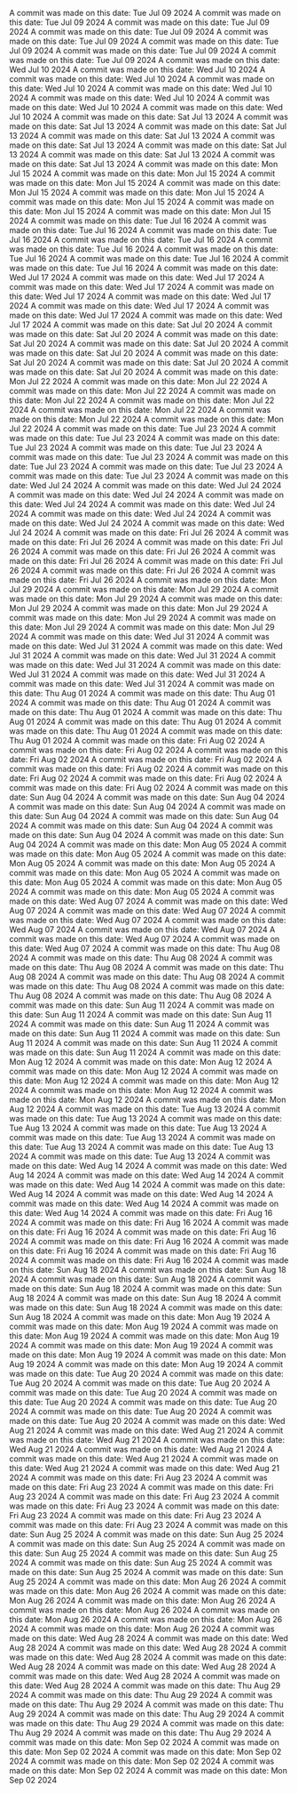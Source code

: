 A commit was made on this date: Tue Jul 09 2024
A commit was made on this date: Tue Jul 09 2024
A commit was made on this date: Tue Jul 09 2024
A commit was made on this date: Tue Jul 09 2024
A commit was made on this date: Tue Jul 09 2024
A commit was made on this date: Tue Jul 09 2024
A commit was made on this date: Tue Jul 09 2024
A commit was made on this date: Tue Jul 09 2024
A commit was made on this date: Wed Jul 10 2024
A commit was made on this date: Wed Jul 10 2024
A commit was made on this date: Wed Jul 10 2024
A commit was made on this date: Wed Jul 10 2024
A commit was made on this date: Wed Jul 10 2024
A commit was made on this date: Wed Jul 10 2024
A commit was made on this date: Wed Jul 10 2024
A commit was made on this date: Wed Jul 10 2024
A commit was made on this date: Sat Jul 13 2024
A commit was made on this date: Sat Jul 13 2024
A commit was made on this date: Sat Jul 13 2024
A commit was made on this date: Sat Jul 13 2024
A commit was made on this date: Sat Jul 13 2024
A commit was made on this date: Sat Jul 13 2024
A commit was made on this date: Sat Jul 13 2024
A commit was made on this date: Sat Jul 13 2024
A commit was made on this date: Mon Jul 15 2024
A commit was made on this date: Mon Jul 15 2024
A commit was made on this date: Mon Jul 15 2024
A commit was made on this date: Mon Jul 15 2024
A commit was made on this date: Mon Jul 15 2024
A commit was made on this date: Mon Jul 15 2024
A commit was made on this date: Mon Jul 15 2024
A commit was made on this date: Mon Jul 15 2024
A commit was made on this date: Tue Jul 16 2024
A commit was made on this date: Tue Jul 16 2024
A commit was made on this date: Tue Jul 16 2024
A commit was made on this date: Tue Jul 16 2024
A commit was made on this date: Tue Jul 16 2024
A commit was made on this date: Tue Jul 16 2024
A commit was made on this date: Tue Jul 16 2024
A commit was made on this date: Tue Jul 16 2024
A commit was made on this date: Wed Jul 17 2024
A commit was made on this date: Wed Jul 17 2024
A commit was made on this date: Wed Jul 17 2024
A commit was made on this date: Wed Jul 17 2024
A commit was made on this date: Wed Jul 17 2024
A commit was made on this date: Wed Jul 17 2024
A commit was made on this date: Wed Jul 17 2024
A commit was made on this date: Wed Jul 17 2024
A commit was made on this date: Sat Jul 20 2024
A commit was made on this date: Sat Jul 20 2024
A commit was made on this date: Sat Jul 20 2024
A commit was made on this date: Sat Jul 20 2024
A commit was made on this date: Sat Jul 20 2024
A commit was made on this date: Sat Jul 20 2024
A commit was made on this date: Sat Jul 20 2024
A commit was made on this date: Sat Jul 20 2024
A commit was made on this date: Mon Jul 22 2024
A commit was made on this date: Mon Jul 22 2024
A commit was made on this date: Mon Jul 22 2024
A commit was made on this date: Mon Jul 22 2024
A commit was made on this date: Mon Jul 22 2024
A commit was made on this date: Mon Jul 22 2024
A commit was made on this date: Mon Jul 22 2024
A commit was made on this date: Mon Jul 22 2024
A commit was made on this date: Tue Jul 23 2024
A commit was made on this date: Tue Jul 23 2024
A commit was made on this date: Tue Jul 23 2024
A commit was made on this date: Tue Jul 23 2024
A commit was made on this date: Tue Jul 23 2024
A commit was made on this date: Tue Jul 23 2024
A commit was made on this date: Tue Jul 23 2024
A commit was made on this date: Tue Jul 23 2024
A commit was made on this date: Wed Jul 24 2024
A commit was made on this date: Wed Jul 24 2024
A commit was made on this date: Wed Jul 24 2024
A commit was made on this date: Wed Jul 24 2024
A commit was made on this date: Wed Jul 24 2024
A commit was made on this date: Wed Jul 24 2024
A commit was made on this date: Wed Jul 24 2024
A commit was made on this date: Wed Jul 24 2024
A commit was made on this date: Fri Jul 26 2024
A commit was made on this date: Fri Jul 26 2024
A commit was made on this date: Fri Jul 26 2024
A commit was made on this date: Fri Jul 26 2024
A commit was made on this date: Fri Jul 26 2024
A commit was made on this date: Fri Jul 26 2024
A commit was made on this date: Fri Jul 26 2024
A commit was made on this date: Fri Jul 26 2024
A commit was made on this date: Mon Jul 29 2024
A commit was made on this date: Mon Jul 29 2024
A commit was made on this date: Mon Jul 29 2024
A commit was made on this date: Mon Jul 29 2024
A commit was made on this date: Mon Jul 29 2024
A commit was made on this date: Mon Jul 29 2024
A commit was made on this date: Mon Jul 29 2024
A commit was made on this date: Mon Jul 29 2024
A commit was made on this date: Wed Jul 31 2024
A commit was made on this date: Wed Jul 31 2024
A commit was made on this date: Wed Jul 31 2024
A commit was made on this date: Wed Jul 31 2024
A commit was made on this date: Wed Jul 31 2024
A commit was made on this date: Wed Jul 31 2024
A commit was made on this date: Wed Jul 31 2024
A commit was made on this date: Wed Jul 31 2024
A commit was made on this date: Thu Aug 01 2024
A commit was made on this date: Thu Aug 01 2024
A commit was made on this date: Thu Aug 01 2024
A commit was made on this date: Thu Aug 01 2024
A commit was made on this date: Thu Aug 01 2024
A commit was made on this date: Thu Aug 01 2024
A commit was made on this date: Thu Aug 01 2024
A commit was made on this date: Thu Aug 01 2024
A commit was made on this date: Fri Aug 02 2024
A commit was made on this date: Fri Aug 02 2024
A commit was made on this date: Fri Aug 02 2024
A commit was made on this date: Fri Aug 02 2024
A commit was made on this date: Fri Aug 02 2024
A commit was made on this date: Fri Aug 02 2024
A commit was made on this date: Fri Aug 02 2024
A commit was made on this date: Fri Aug 02 2024
A commit was made on this date: Sun Aug 04 2024
A commit was made on this date: Sun Aug 04 2024
A commit was made on this date: Sun Aug 04 2024
A commit was made on this date: Sun Aug 04 2024
A commit was made on this date: Sun Aug 04 2024
A commit was made on this date: Sun Aug 04 2024
A commit was made on this date: Sun Aug 04 2024
A commit was made on this date: Sun Aug 04 2024
A commit was made on this date: Mon Aug 05 2024
A commit was made on this date: Mon Aug 05 2024
A commit was made on this date: Mon Aug 05 2024
A commit was made on this date: Mon Aug 05 2024
A commit was made on this date: Mon Aug 05 2024
A commit was made on this date: Mon Aug 05 2024
A commit was made on this date: Mon Aug 05 2024
A commit was made on this date: Mon Aug 05 2024
A commit was made on this date: Wed Aug 07 2024
A commit was made on this date: Wed Aug 07 2024
A commit was made on this date: Wed Aug 07 2024
A commit was made on this date: Wed Aug 07 2024
A commit was made on this date: Wed Aug 07 2024
A commit was made on this date: Wed Aug 07 2024
A commit was made on this date: Wed Aug 07 2024
A commit was made on this date: Wed Aug 07 2024
A commit was made on this date: Thu Aug 08 2024
A commit was made on this date: Thu Aug 08 2024
A commit was made on this date: Thu Aug 08 2024
A commit was made on this date: Thu Aug 08 2024
A commit was made on this date: Thu Aug 08 2024
A commit was made on this date: Thu Aug 08 2024
A commit was made on this date: Thu Aug 08 2024
A commit was made on this date: Thu Aug 08 2024
A commit was made on this date: Sun Aug 11 2024
A commit was made on this date: Sun Aug 11 2024
A commit was made on this date: Sun Aug 11 2024
A commit was made on this date: Sun Aug 11 2024
A commit was made on this date: Sun Aug 11 2024
A commit was made on this date: Sun Aug 11 2024
A commit was made on this date: Sun Aug 11 2024
A commit was made on this date: Sun Aug 11 2024
A commit was made on this date: Mon Aug 12 2024
A commit was made on this date: Mon Aug 12 2024
A commit was made on this date: Mon Aug 12 2024
A commit was made on this date: Mon Aug 12 2024
A commit was made on this date: Mon Aug 12 2024
A commit was made on this date: Mon Aug 12 2024
A commit was made on this date: Mon Aug 12 2024
A commit was made on this date: Mon Aug 12 2024
A commit was made on this date: Tue Aug 13 2024
A commit was made on this date: Tue Aug 13 2024
A commit was made on this date: Tue Aug 13 2024
A commit was made on this date: Tue Aug 13 2024
A commit was made on this date: Tue Aug 13 2024
A commit was made on this date: Tue Aug 13 2024
A commit was made on this date: Tue Aug 13 2024
A commit was made on this date: Tue Aug 13 2024
A commit was made on this date: Wed Aug 14 2024
A commit was made on this date: Wed Aug 14 2024
A commit was made on this date: Wed Aug 14 2024
A commit was made on this date: Wed Aug 14 2024
A commit was made on this date: Wed Aug 14 2024
A commit was made on this date: Wed Aug 14 2024
A commit was made on this date: Wed Aug 14 2024
A commit was made on this date: Wed Aug 14 2024
A commit was made on this date: Fri Aug 16 2024
A commit was made on this date: Fri Aug 16 2024
A commit was made on this date: Fri Aug 16 2024
A commit was made on this date: Fri Aug 16 2024
A commit was made on this date: Fri Aug 16 2024
A commit was made on this date: Fri Aug 16 2024
A commit was made on this date: Fri Aug 16 2024
A commit was made on this date: Fri Aug 16 2024
A commit was made on this date: Sun Aug 18 2024
A commit was made on this date: Sun Aug 18 2024
A commit was made on this date: Sun Aug 18 2024
A commit was made on this date: Sun Aug 18 2024
A commit was made on this date: Sun Aug 18 2024
A commit was made on this date: Sun Aug 18 2024
A commit was made on this date: Sun Aug 18 2024
A commit was made on this date: Sun Aug 18 2024
A commit was made on this date: Mon Aug 19 2024
A commit was made on this date: Mon Aug 19 2024
A commit was made on this date: Mon Aug 19 2024
A commit was made on this date: Mon Aug 19 2024
A commit was made on this date: Mon Aug 19 2024
A commit was made on this date: Mon Aug 19 2024
A commit was made on this date: Mon Aug 19 2024
A commit was made on this date: Mon Aug 19 2024
A commit was made on this date: Tue Aug 20 2024
A commit was made on this date: Tue Aug 20 2024
A commit was made on this date: Tue Aug 20 2024
A commit was made on this date: Tue Aug 20 2024
A commit was made on this date: Tue Aug 20 2024
A commit was made on this date: Tue Aug 20 2024
A commit was made on this date: Tue Aug 20 2024
A commit was made on this date: Tue Aug 20 2024
A commit was made on this date: Wed Aug 21 2024
A commit was made on this date: Wed Aug 21 2024
A commit was made on this date: Wed Aug 21 2024
A commit was made on this date: Wed Aug 21 2024
A commit was made on this date: Wed Aug 21 2024
A commit was made on this date: Wed Aug 21 2024
A commit was made on this date: Wed Aug 21 2024
A commit was made on this date: Wed Aug 21 2024
A commit was made on this date: Fri Aug 23 2024
A commit was made on this date: Fri Aug 23 2024
A commit was made on this date: Fri Aug 23 2024
A commit was made on this date: Fri Aug 23 2024
A commit was made on this date: Fri Aug 23 2024
A commit was made on this date: Fri Aug 23 2024
A commit was made on this date: Fri Aug 23 2024
A commit was made on this date: Fri Aug 23 2024
A commit was made on this date: Sun Aug 25 2024
A commit was made on this date: Sun Aug 25 2024
A commit was made on this date: Sun Aug 25 2024
A commit was made on this date: Sun Aug 25 2024
A commit was made on this date: Sun Aug 25 2024
A commit was made on this date: Sun Aug 25 2024
A commit was made on this date: Sun Aug 25 2024
A commit was made on this date: Sun Aug 25 2024
A commit was made on this date: Mon Aug 26 2024
A commit was made on this date: Mon Aug 26 2024
A commit was made on this date: Mon Aug 26 2024
A commit was made on this date: Mon Aug 26 2024
A commit was made on this date: Mon Aug 26 2024
A commit was made on this date: Mon Aug 26 2024
A commit was made on this date: Mon Aug 26 2024
A commit was made on this date: Mon Aug 26 2024
A commit was made on this date: Wed Aug 28 2024
A commit was made on this date: Wed Aug 28 2024
A commit was made on this date: Wed Aug 28 2024
A commit was made on this date: Wed Aug 28 2024
A commit was made on this date: Wed Aug 28 2024
A commit was made on this date: Wed Aug 28 2024
A commit was made on this date: Wed Aug 28 2024
A commit was made on this date: Wed Aug 28 2024
A commit was made on this date: Thu Aug 29 2024
A commit was made on this date: Thu Aug 29 2024
A commit was made on this date: Thu Aug 29 2024
A commit was made on this date: Thu Aug 29 2024
A commit was made on this date: Thu Aug 29 2024
A commit was made on this date: Thu Aug 29 2024
A commit was made on this date: Thu Aug 29 2024
A commit was made on this date: Thu Aug 29 2024
A commit was made on this date: Mon Sep 02 2024
A commit was made on this date: Mon Sep 02 2024
A commit was made on this date: Mon Sep 02 2024
A commit was made on this date: Mon Sep 02 2024
A commit was made on this date: Mon Sep 02 2024
A commit was made on this date: Mon Sep 02 2024
